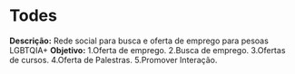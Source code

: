 # Todes

**Descrição:**
Rede social para busca e oferta de emprego para pesoas LGBTQIA+
**Objetivo:**
1.Oferta de emprego.
2.Busca de emprego.
3.Ofertas de cursos.
4.Oferta de Palestras.
5.Promover Interação.
